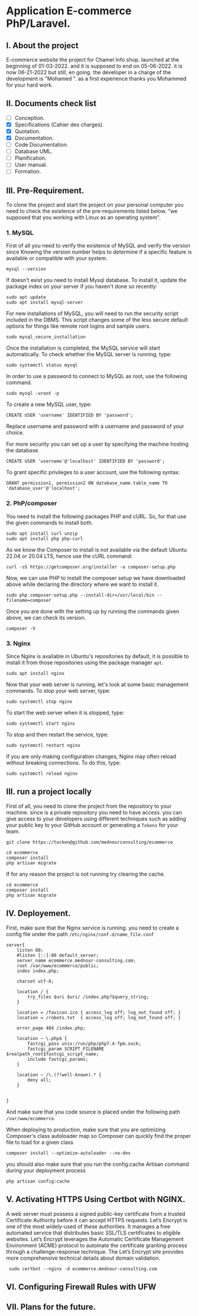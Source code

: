 # Application E-commerce PhP/Laravel.
## I. About the project
E-commerce website the project for Chamel Info shop. launched at the beginning of 01-03-2022. and it is supposed to end on 05-06-2022. it is now 06-21-2022 but still, en going. the developer in a charge of the development is  "Mohamed ". as a first experience  thanks you Mohammed for your hard work.
## II. Documents check list
- [ ] Conception.
- [x] Specifications (Cahier des charges). 
- [x] Quotation.
- [x] Documentation. 
- [ ] Code Documentation.
- [ ] Database UML. 
- [ ] Planification.
- [ ] User manual.
- [ ] Formation.
## III. Pre-Requirement.
To clone the project and start the project on your personal computer you need to check the existence of the pre-requirements listed below.  "we supposed that you working with Linux as an operating system".
### 1. MySQL 
First of all you need to verify the existence of MySQL and verify the version since Knowing the version number helps to determine if a specific feature is available or compatible with your system.
```
mysql --version
```
If doesn't exist you need to install Mysql database.
To install it, update the package index on your server if you haven't done so recently: 
```
sudo apt update
sudo apt install mysql-server
```
For new installations of MySQL, you will need to run the security script included in the DBMS. This script changes some of the less secure default options for things like remote root logins and sample users.
```
sudo mysql_secure_installation
```
Once the installation is completed, the MySQL service will start automatically. To check whether the MySQL server is running, type:
```
sudo systemctl status mysql
```
In order to use a password to connect to MySQL as root, use the following command.
```
sudo mysql -uroot -p
```
To create a new MySQL user, type:
```
CREATE USER 'username' IDENTIFIED BY 'password';
```
Replace username and password with a username and password of your choice.

For more security you can set up a user by specifying the machine hosting the database.
```
CREATE USER 'username'@'localhost' IDENTIFIED BY 'password';
```
To grant specific privileges to a user account, use the following syntax:

```
GRANT permission1, permission2 ON database_name.table_name TO 'database_user'@'localhost';
```
### 2. PhP/composer 
You need to install the following packages PHP and cURL. So, for that use the given commands to install both.


```
sudo apt install curl unzip
sudo apt install php php-curl
```
As we know the Composer to install is not available via the default Ubuntu 22.04 or 20.04 LTS, hence use the cURL command:

```
curl -sS https://getcomposer.org/installer -o composer-setup.php
```
Now, we can use PHP to install the composer setup we have downloaded above while declaring the directory where we want to install it.
```
sudo php composer-setup.php --install-dir=/usr/local/bin --filename=composer
```
Once you are done with the setting up by running the commands given above, we can check its version.
```
composer -V
```

### 3. Nginx 

Since Nginx is available in Ubuntu's repositories by default, it is possible to install it from those repositories using the package manager ```apt```.

```
sudo apt install nginx 
```
Now that your web server is running, let's look at some basic management commands.
To stop your web server, type:
```
sudo systemctl stop nginx
```
To start the web server when it is stopped, type:

```
sudo systemctl start nginx
```
To stop and then restart the service, type:
```
sudo systemctl restart nginx
```
If you are only making configuration changes, Nginx may often reload without breaking connections. To do this, type:
```
sudo systemctl reload nginx
```
## III. run a project locally
First of all, you need to clone the project from the repository to your machine. since is a private repository you need to have access. you can give access to your developers using different techniques such as adding your public key to your GitHub account or generating a ```Tokens``` for your team. 
```
git clone https://tocken@github.com/mednourconsulting/ecommerce
```

```
cd ecommerce
composer install
php artisan migrate
```
If for any reason the project is not running try clearing the cache.
```
cd ecommerce
composer install
php artisan migrate
```
## IV. Deployement.
First, make sure that the Nginx service is running. you need to create a config file under the path ```/etc/nginx/conf.d/name_file.conf```


```
server{
    listen 80;
    #listen [::]:80 default_server;
    server_name ecommerce.mednour-consulting.com;
    root /var/www/ecommerce/public;
    index index.php;

    charset utf-8;

    location / {
        try_files $uri $uri/ /index.php?$query_string;
    }

    location = /favicon.ico { access_log off; log_not_found off; }
    location = /robots.txt  { access_log off; log_not_found off; }

    error_page 404 /index.php;

    location ~ \.php$ {
        fastcgi_pass unix:/run/php/php7.4-fpm.sock;
        fastcgi_param SCRIPT_FILENAME $realpath_root$fastcgi_script_name;
        include fastcgi_params;
    }

    location ~ /\.(?!well-known).* {
        deny all;
    }


}
```

And make sure that you code source is placed under the following path ```/var/www/ecommerce```.

When deploying to production, make sure that you are optimizing Composer's class autoloader map so Composer can quickly find the proper file to load for a given class
```
composer install --optimize-autoloader --no-dev
```
you should also make sure that you run the config:cache Artisan command during your deployment process
```
php artisan config:cache
```


## V. Activating HTTPS Using Certbot with NGINX.
A web server must possess a signed public-key certificate from a trusted Certificate Authority before it can accept HTTPS requests. Let’s Encrypt is one of the most widely-used of these authorities. It manages a free automated service that distributes basic SSL/TLS certificates to eligible websites. Let’s Encrypt leverages the Automatic Certificate Management Environment (ACME) protocol to automate the certificate granting process through a challenge-response technique. The Let’s Encrypt site provides more comprehensive technical details about domain validation.
```
 sudo certbot --nginx -d ecommerce.mednour-consulting.com
```

## VI. Configuring Firewall Rules with UFW

## VII. Plans for the future.

